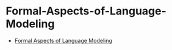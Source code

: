 # Formal-Aspects-of-Language-Modeling

- [Formal Aspects of Language Modeling](https://arxiv.org/pdf/2311.04329)

